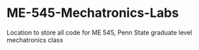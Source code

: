 # ME-545-Mechatronics-Labs
Location to store all code for ME 545, Penn State graduate level mechatronics class
